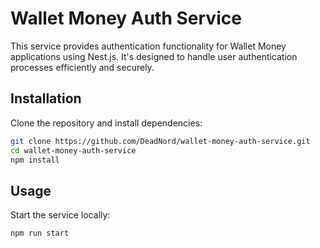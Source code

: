 # Wallet Money Auth Service

This service provides authentication functionality for Wallet Money applications
using Nest.js. It's designed to handle user authentication processes efficiently
and securely.

## Installation

Clone the repository and install dependencies:

```bash
git clone https://github.com/DeadNord/wallet-money-auth-service.git
cd wallet-money-auth-service
npm install
```

## Usage

Start the service locally:

```bash
npm run start
```
